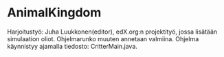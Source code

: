 # AnimalKingdom

Harjoitustyö: Juha Luukkonen(editor), edX.org:n projektityö, jossa lisätään simulaation oliot. Ohjelmarunko muuten annetaan valmiina. Ohjelma käynnistyy ajamalla tiedosto: CritterMain.java.
